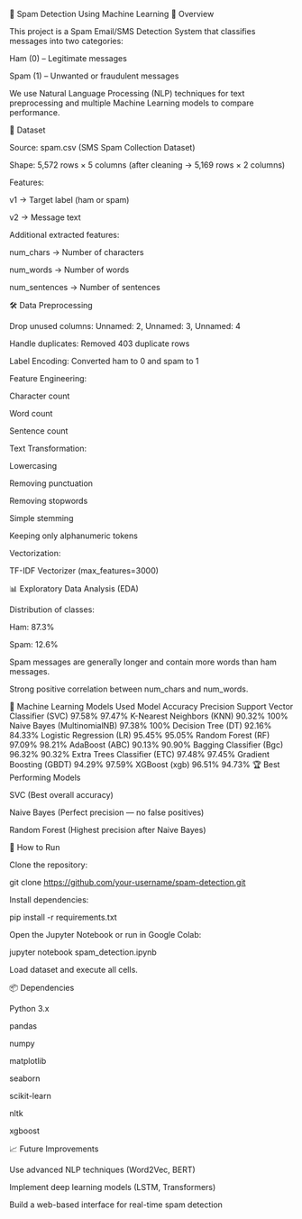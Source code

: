 📧 Spam Detection Using Machine Learning
📌 Overview

This project is a Spam Email/SMS Detection System that classifies messages into two categories:

Ham (0) – Legitimate messages

Spam (1) – Unwanted or fraudulent messages

We use Natural Language Processing (NLP) techniques for text preprocessing and multiple Machine Learning models to compare performance.

📂 Dataset

Source: spam.csv (SMS Spam Collection Dataset)

Shape: 5,572 rows × 5 columns (after cleaning → 5,169 rows × 2 columns)

Features:

v1 → Target label (ham or spam)

v2 → Message text

Additional extracted features:

num_chars → Number of characters

num_words → Number of words

num_sentences → Number of sentences

🛠️ Data Preprocessing

Drop unused columns: Unnamed: 2, Unnamed: 3, Unnamed: 4

Handle duplicates: Removed 403 duplicate rows

Label Encoding: Converted ham to 0 and spam to 1

Feature Engineering:

Character count

Word count

Sentence count

Text Transformation:

Lowercasing

Removing punctuation

Removing stopwords

Simple stemming

Keeping only alphanumeric tokens

Vectorization:

TF-IDF Vectorizer (max_features=3000)

📊 Exploratory Data Analysis (EDA)

Distribution of classes:

Ham: 87.3%

Spam: 12.6%

Spam messages are generally longer and contain more words than ham messages.

Strong positive correlation between num_chars and num_words.

🤖 Machine Learning Models Used
Model	Accuracy	Precision
Support Vector Classifier (SVC)	97.58%	97.47%
K-Nearest Neighbors (KNN)	90.32%	100%
Naive Bayes (MultinomialNB)	97.38%	100%
Decision Tree (DT)	92.16%	84.33%
Logistic Regression (LR)	95.45%	95.05%
Random Forest (RF)	97.09%	98.21%
AdaBoost (ABC)	90.13%	90.90%
Bagging Classifier (Bgc)	96.32%	90.32%
Extra Trees Classifier (ETC)	97.48%	97.45%
Gradient Boosting (GBDT)	94.29%	97.59%
XGBoost (xgb)	96.51%	94.73%
🏆 Best Performing Models

SVC (Best overall accuracy)

Naive Bayes (Perfect precision — no false positives)

Random Forest (Highest precision after Naive Bayes)

📌 How to Run

Clone the repository:

git clone https://github.com/your-username/spam-detection.git


Install dependencies:

pip install -r requirements.txt


Open the Jupyter Notebook or run in Google Colab:

jupyter notebook spam_detection.ipynb


Load dataset and execute all cells.

📦 Dependencies

Python 3.x

pandas

numpy

matplotlib

seaborn

scikit-learn

nltk

xgboost

📈 Future Improvements

Use advanced NLP techniques (Word2Vec, BERT)

Implement deep learning models (LSTM, Transformers)

Build a web-based interface for real-time spam detection
